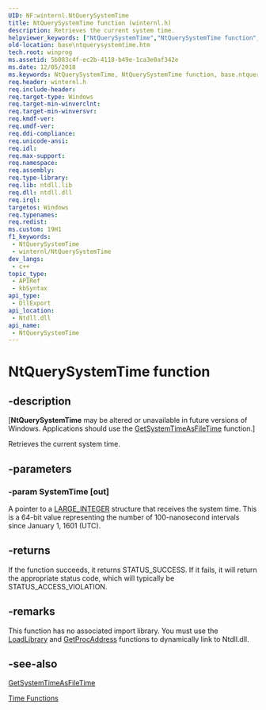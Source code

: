 ```yaml
---
UID: NF:winternl.NtQuerySystemTime
title: NtQuerySystemTime function (winternl.h)
description: Retrieves the current system time.
helpviewer_keywords: ["NtQuerySystemTime","NtQuerySystemTime function","base.ntquerysystemtime","winternl/NtQuerySystemTime"]
old-location: base\ntquerysystemtime.htm
tech.root: winprog
ms.assetid: 5b083c4f-ec2b-4118-b49e-1ca3e0af342e
ms.date: 12/05/2018
ms.keywords: NtQuerySystemTime, NtQuerySystemTime function, base.ntquerysystemtime, winternl/NtQuerySystemTime
req.header: winternl.h
req.include-header: 
req.target-type: Windows
req.target-min-winverclnt: 
req.target-min-winversvr: 
req.kmdf-ver: 
req.umdf-ver: 
req.ddi-compliance: 
req.unicode-ansi: 
req.idl: 
req.max-support: 
req.namespace: 
req.assembly: 
req.type-library: 
req.lib: ntdll.lib
req.dll: ntdll.dll
req.irql: 
targetos: Windows
req.typenames: 
req.redist: 
ms.custom: 19H1
f1_keywords:
 - NtQuerySystemTime
 - winternl/NtQuerySystemTime
dev_langs:
 - c++
topic_type:
 - APIRef
 - kbSyntax
api_type:
 - DllExport
api_location:
 - Ntdll.dll
api_name:
 - NtQuerySystemTime
---
```


# NtQuerySystemTime function


## -description

<p class="CCE_Message">[<b>NtQuerySystemTime</b> may be altered or unavailable in future versions of Windows. Applications should use the <a href="/windows/desktop/api/sysinfoapi/nf-sysinfoapi-getsystemtimeasfiletime">GetSystemTimeAsFileTime</a> function.]

Retrieves the current system time.

## -parameters

### -param SystemTime [out]

A pointer to a <a href="/windows/win32/api/winnt/ns-winnt-large_integer-r1">LARGE_INTEGER</a> structure that receives the system time. This is a 64-bit value representing the number of 100-nanosecond intervals since January 1, 1601 (UTC).

## -returns

If the function succeeds, it returns STATUS_SUCCESS.  If it fails, it will return the appropriate status code, which will typically be STATUS_ACCESS_VIOLATION.

## -remarks

This function has no associated import library. You must use the <a href="/windows/desktop/api/libloaderapi/nf-libloaderapi-loadlibrarya">LoadLibrary</a> and <a href="/windows/desktop/api/libloaderapi/nf-libloaderapi-getprocaddress">GetProcAddress</a> functions to dynamically link to Ntdll.dll.

## -see-also

<a href="/windows/desktop/api/sysinfoapi/nf-sysinfoapi-getsystemtimeasfiletime">GetSystemTimeAsFileTime</a>



<a href="/windows/desktop/SysInfo/time-functions">Time Functions</a>